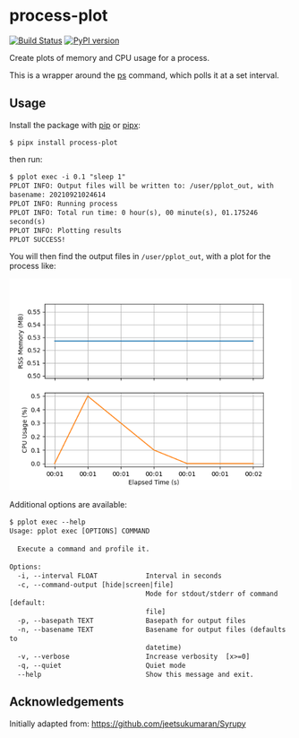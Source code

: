 # process-plot

[![Build Status][ci-badge]][ci-link]
[![PyPI version][pypi-badge]][pypi-link]
<!-- [![codecov.io][cov-badge]][cov-link] -->

Create plots of memory and CPU usage for a process.

This is a wrapper around the [ps](https://man7.org/linux/man-pages/man1/ps.1.html) command,
which polls it at a set interval.

## Usage

Install the package with [pip](https://pip.pypa.io) or [pipx](https://github.com/pypa/pipx):

```console
$ pipx install process-plot
```

then run:

```console
$ pplot exec -i 0.1 "sleep 1"
PPLOT INFO: Output files will be written to: /user/pplot_out, with basename: 20210921024614
PPLOT INFO: Running process
PPLOT INFO: Total run time: 0 hour(s), 00 minute(s), 01.175246 second(s)
PPLOT INFO: Plotting results
PPLOT SUCCESS!
```

You will then find the output files in `/user/pplot_out`, with a plot for the process like:

![example plot](example.png)

Additional options are available:

```console
$ pplot exec --help
Usage: pplot exec [OPTIONS] COMMAND

  Execute a command and profile it.

Options:
  -i, --interval FLOAT            Interval in seconds
  -c, --command-output [hide|screen|file]
                                  Mode for stdout/stderr of command  [default:
                                  file]
  -p, --basepath TEXT             Basepath for output files
  -n, --basename TEXT             Basename for output files (defaults to
                                  datetime)
  -v, --verbose                   Increase verbosity  [x>=0]
  -q, --quiet                     Quiet mode
  --help                          Show this message and exit.
```

## Acknowledgements

Initially adapted from: <https://github.com/jeetsukumaran/Syrupy>

[ci-badge]: https://github.com/chrisjsewell/process-plot/workflows/CI/badge.svg?branch=main
[ci-link]: https://github.com/chrisjsewell/process-plot/actions?query=workflow%3ACI+branch%3Amain+event%3Apush
[cov-badge]: https://codecov.io/gh/chrisjsewell/process-plot/branch/main/graph/badge.svg
[cov-link]: https://codecov.io/gh/chrisjsewell/process-plot
[pypi-badge]: https://img.shields.io/pypi/v/process-plot.svg
[pypi-link]: https://pypi.org/project/process-plot
